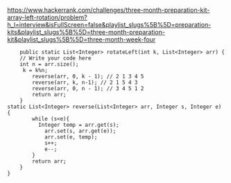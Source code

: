 https://www.hackerrank.com/challenges/three-month-preparation-kit-array-left-rotation/problem?h_l=interview&isFullScreen=false&playlist_slugs%5B%5D=preparation-kits&playlist_slugs%5B%5D=three-month-preparation-kit&playlist_slugs%5B%5D=three-month-week-four

```
    public static List<Integer> rotateLeft(int k, List<Integer> arr) {
    // Write your code here
    int n = arr.size();
     k = k%n;
        reverse(arr, 0, k - 1); // 2 1 3 4 5
        reverse(arr, k, n-1); // 2 1 5 4 3
        reverse(arr, 0, n - 1); // 3 4 5 1 2
        return arr;
    }
static List<Integer> reverse(List<Integer> arr, Integer s, Integer e) {
        while (s<e){
          Integer temp = arr.get(s);
            arr.set(s, arr.get(e));
            arr.set(e, temp);
            s++;
            e--;
        }
        return arr;
    }
}
```